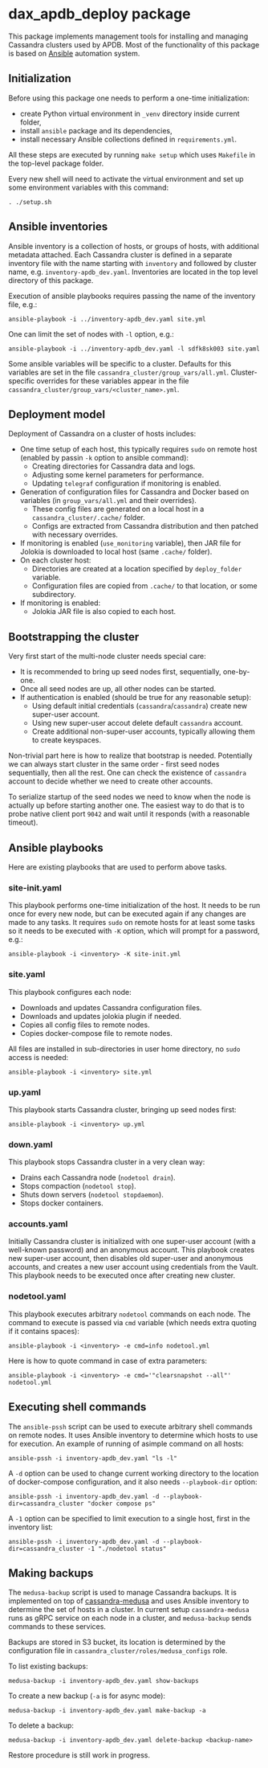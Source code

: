 # dax_apdb_deploy package

This package implements management tools for installing and managing Cassandra clusters used by APDB.
Most of the functionality of this package is based on [Ansible](https://docs.ansible.com/) automation system.


## Initialization

Before using this package one needs to perform a one-time initialization:
- create Python virtual environment in `_venv` directory inside current folder,
- install `ansible` package and its dependencies,
- install necessary Ansible collections defined in `requirements.yml`.

All these steps are executed by running `make setup` which uses `Makefile` in the top-level package folder.

Every new shell will need to activate the virtual environment and set up some environment variables with this command:

    . ./setup.sh


## Ansible inventories

Ansible inventory is a collection of hosts, or groups of hosts, with additional metadata attached.
Each Cassandra cluster is defined in a separate inventory file with the name starting with `inventory` and followed by cluster name, e.g. `inventory-apdb_dev.yaml`.
Inventories are located in the top level directory of this package.

Execution of ansible playbooks requires passing the name of the inventory file, e.g.:

    ansible-playbook -i ../inventory-apdb_dev.yaml site.yml

One can limit the set of nodes with `-l` option, e.g.:

    ansible-playbook -i ../inventory-apdb_dev.yaml -l sdfk8sk003 site.yaml

Some ansible variables will be specific to a cluster.
Defaults for this variables are set in the file `cassandra_cluster/group_vars/all.yml`.
Cluster-specific overrides for these variables appear in the file `cassandra_cluster/group_vars/<cluster_name>.yml`.


## Deployment model

Deployment of Cassandra on a cluster of hosts includes:

- One time setup of each host, this typically requires `sudo` on remote host (enabled by passin `-k` option to ansible command):
  - Creating directories for Cassandra data and logs.
  - Adjusting some kernel parameters for performance.
  - Updating `telegraf` configuration if monitoring is enabled.
- Generation of configuration files for Cassandra and Docker based on variables (in `group_vars/all.yml` and their overrides).
  - These config files are generated on a local host in a `cassandra_cluster/.cache/` folder.
  - Configs are extracted from Cassandra distribution and then patched with necessary overrides.
- If monitoring is enabled (`use_monitoring` variable), then JAR file for Jolokia is downloaded to local host (same `.cache/` folder).
- On each cluster host:
  - Directories are created at a location specified by `deploy_folder` variable.
  - Configuration files are copied from `.cache/` to that location, or some subdirectory.
- If monitoring is enabled:
  - Jolokia JAR file is also copied to each host.


## Bootstrapping the cluster

Very first start of the multi-node cluster needs special care:

- It is recommended to bring up seed nodes first, sequentially, one-by-one.
- Once all seed nodes are up, all other nodes can be started.
- If authentication is enabled (should be true for any reasonable setup):
  - Using default initial credentials (`cassandra`/`cassandra`) create new super-user account.
  - Using new super-user accout delete default `cassandra` account.
  - Create additional non-super-user accounts, typically allowing them to create keyspaces.

Non-trivial part here is how to realize that bootstrap is needed.
Potentially we can always start cluster in the same order - first seed nodes sequentially, then all the rest.
One can check the existence of `cassandra` account to decide whether we need to create other accounts.

To serialize startup of the seed nodes we need to know when the node is actually up before starting another one.
The easiest way to do that is to probe native client port `9042` and wait until it responds (with a reasonable timeout).


## Ansible playbooks

Here are existing playbooks that are used to perform above tasks.

### site-init.yaml

This playbook performs one-time initialization of the host.
It needs to be run once for every new node, but can be executed again if any changes are made to any tasks.
It requires `sudo` on remote hosts for at least some tasks so it needs to be executed with `-K` option, which will prompt for a password, e.g.:

    ansible-playbook -i <inventory> -K site-init.yml

### site.yaml

This playbook configures each node:

- Downloads and updates Cassandra configuration files.
- Downloads and updates jolokia plugin if needed.
- Copies all config files to remote nodes.
- Copies docker-compose file to remote nodes.

All files are installed in sub-directories in user home directory, no `sudo` access is needed:

    ansible-playbook -i <inventory> site.yml


### up.yaml

This playbook starts Cassandra cluster, bringing up seed nodes first:

    ansible-playbook -i <inventory> up.yml


### down.yaml

This playbook stops Cassandra cluster in a very clean way:

- Drains each Cassandra node (`nodetool drain`).
- Stops compaction (`nodetool stop`).
- Shuts down servers (`nodetool stopdaemon`).
- Stops docker containers.


### accounts.yaml

Initially Cassandra cluster is initialized with one super-user account (with a well-known password) and an anonymous account.
This playbook creates new super-user account, then disables old super-user and anonymous accounts, and creates a new user account using credentials from the Vault.
This playbook needs to be executed once after creating new cluster.


### nodetool.yaml

This playbook executes arbitrary `nodetool` commands on each node.
The command to execute is passed via `cmd` variable (which needs extra quoting if it contains spaces):

    ansible-playbook -i <inventory> -e cmd=info nodetool.yml

Here is how to quote command in case of extra parameters:

    ansible-playbook -i <inventory> -e cmd='"clearsnapshot --all"' nodetool.yml


## Executing shell commands

The `ansible-pssh` script can be used to execute arbitrary shell commands on remote nodes.
It uses Ansible inventory to determine which hosts to use for execution.
An example of running of asimple command on all hosts:

    ansible-pssh -i inventory-apdb_dev.yaml "ls -l"

A `-d` option can be used to change current working directory to the location of docker-compose configuration, and it also needs `--playbook-dir` option:

    ansible-pssh -i inventory-apdb_dev.yaml -d --playbook-dir=cassandra_cluster "docker compose ps"

A `-1` option can be specified to limit execution to a single host, first in the inventory list:

    ansible-pssh -i inventory-apdb_dev.yaml -d --playbook-dir=cassandra_cluster -1 "./nodetool status"


## Making backups

The `medusa-backup` script is used to manage Cassandra backups.
It is implemented on top of [cassandra-medusa](https://github.com/thelastpickle/cassandra-medusa) and uses Ansible inventory to determine the set of hosts in a cluster.
In current setup `cassandra-medusa` runs as gRPC service on each node in a cluster, and `medusa-backup` sends commands to these services.

Backups are stored in S3 bucket, its location is determined by the configuration file in `cassandra_cluster/roles/medusa_configs` role.

To list existing backups:

    medusa-backup -i inventory-apdb_dev.yaml show-backups

To create a new backup (`-a` is for async mode):

    medusa-backup -i inventory-apdb_dev.yaml make-backup -a

To delete a backup:

    medusa-backup -i inventory-apdb_dev.yaml delete-backup <backup-name>

Restore procedure is still work in progress.
